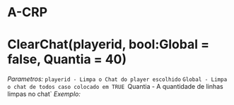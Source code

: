 # A-CRP

# ClearChat(playerid, bool:Global = false, Quantia = 40)
*Parametros:*
`playerid - Limpa o Chat do player escolhido`
`Global - Limpa o chat de todos caso colocado em TRUE
`Quantia - A quantidade de linhas limpas no chat`
*Exemplo:*
````
